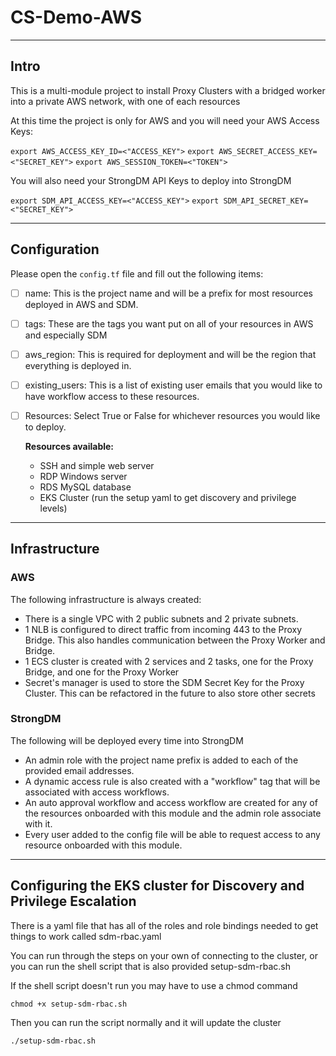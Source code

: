 # CS-Demo-AWS

---

## Intro

This is a multi-module project to install Proxy Clusters with a bridged worker into a private AWS network, with one of each resources

At this time the project is only for AWS and you will need your AWS Access Keys:

`export AWS_ACCESS_KEY_ID=<"ACCESS_KEY">`
`export AWS_SECRET_ACCESS_KEY=<"SECRET_KEY">`
`export AWS_SESSION_TOKEN=<"TOKEN">`

You will also need your StrongDM API Keys to deploy into StrongDM

`export SDM_API_ACCESS_KEY=<"ACCESS_KEY">`
`export SDM_API_SECRET_KEY=<"SECRET_KEY">`

---

## Configuration

Please open the `config.tf` file and fill out the following items:

- [ ] name: This is the project name and will be a prefix for most resources deployed in AWS and SDM.
- [ ] tags: These are the tags you want put on all of your resources in AWS and especially SDM
- [ ] aws_region: This is required for deployment and will be the region that everything is deployed in.
- [ ] existing_users: This is a list of existing user emails that you would like to have workflow access to these resources.
- [ ] Resources: Select True or False for whichever resources you would like to deploy.

  **Resources available:**

  - SSH and simple web server
  - RDP Windows server
  - RDS MySQL database
  - EKS Cluster (run the setup yaml to get discovery and privilege levels)

---

## Infrastructure

### AWS

The following infrastructure is always created:

- There is a single VPC with 2 public subnets and 2 private subnets.
- 1 NLB is configured to direct traffic from incoming 443 to the Proxy Bridge. This also handles communication between the Proxy Worker and Bridge.
- 1 ECS cluster is created with 2 services and 2 tasks, one for the Proxy Bridge, and one for the Proxy Worker
- Secret's manager is used to store the SDM Secret Key for the Proxy Cluster. This can be refactored in the future to also store other secrets

### StrongDM

The following will be deployed every time into StrongDM

- An admin role with the project name prefix is added to each of the provided email addresses.
- A dynamic access rule is also created with a "workflow" tag that will be associated with access workflows.
- An auto approval workflow and access workflow are created for any of the resources onboarded with this module and the admin role associate with it.
- Every user added to the config file will be able to request access to any resource onboarded with this module.

---

## Configuring the EKS cluster for Discovery and Privilege Escalation

There is a yaml file that has all of the roles and role bindings needed to get things to work called sdm-rbac.yaml

You can run through the steps on your own of connecting to the cluster, or you can run the shell script that is also provided setup-sdm-rbac.sh

If the shell script doesn't run you may have to use a chmod command

`chmod +x setup-sdm-rbac.sh`

Then you can run the script normally and it will update the cluster

`./setup-sdm-rbac.sh`
